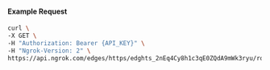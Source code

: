 <!-- Code generated for API Clients. DO NOT EDIT. -->

#### Example Request

```bash
curl \
-X GET \
-H "Authorization: Bearer {API_KEY}" \
-H "Ngrok-Version: 2" \
https://api.ngrok.com/edges/https/edghts_2nEq4Cy8h1c3qE0ZQdA9mWk3ryu/routes/edghtsrt_2nEq4E2eqKP7Z193rYVwwl1ZaWp/traffic_policy
```
